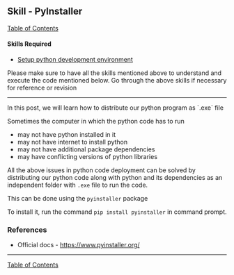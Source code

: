 ## Skill - PyInstaller
[Table of Contents](https://nagasudhir.blogspot.com/2020/04/taming-python-table-of-contents.html)

#### Skills Required
* [Setup python development environment](https://nagasudhir.blogspot.com/2020/04/setup-python-development-environment_14.html)


Please make sure to have all the skills mentioned above to understand and execute the code mentioned below. Go through the above skills if necessary for reference or revision

<hr/>
In this post, we will learn how to distribute our python program as `.exe` file

Sometimes the computer in which the python code has to run 
* may not have python installed in it
* may not have  internet to install python
* may not have additional package dependencies
* may have conflicting versions of python libraries

All the above issues in python code deployment can be solved by distributing our python code along with python and its dependencies as an independent folder with `.exe` file to run the code.

This can be done using the `pyinstaller` package

To install it, run the command `pip install pyinstaller` in command prompt.



### References
* Official docs - https://www.pyinstaller.org/
<hr/>

[Table of Contents](https://nagasudhir.blogspot.com/2020/04/taming-python-table-of-contents.html)



<!--stackedit_data:
eyJwcm9wZXJ0aWVzIjoidGl0bGU6IFVzaW5nIFB5SW5zdGFsbG
VyIGZvciBkaXN0cmlidXRpbmcgcHl0aG9uIHByb2dyYW1cbmF1
dGhvcjogTmFnYXN1ZGhpciBQdWxsYVxuZGF0ZTogJzIwMjAtMD
YtMTgnXG4iLCJoaXN0b3J5IjpbLTE4OTMxMDI5MjBdfQ==
-->